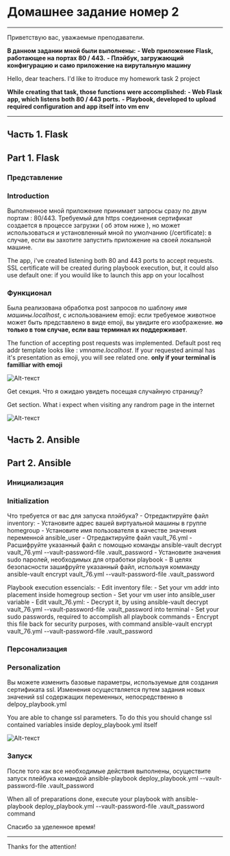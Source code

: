 # Домашнее задание номер 2
____

Приветствую вас, уважаемые преподаватели.

**В данном задании мной были выполнены:**
    **- Web приложение Flask, работающее на портах 80 / 443.**
    **- Плэйбук, загружающий конфигурацию и само приложение на вирутальную машину**

Hello, dear teachers. I'd like to itroduce my homework task 2 project 

**While creating that task, those functions were accomplished:**
    **- Web Flask app, which listens both 80 / 443 ports.**
    **- Playbook, developed to upload required configuration and app itself into vm env**

____

## Часть 1. Flask
## Part 1. Flask

### Представление
### Introduction

Выполненное мной приложение принимает запросы сразу по двум портам : 80/443. Требуемый для https соединения сертификат создается в процессе загрузки ( об этом ниже ), но может использоваться и установленный мной по умолчанию (/certificate): в случае, если вы захотите запустить приложение на своей локальной машине.

The app, i've created listening both 80 and 443 ports to accept requests. SSL certificate will be created during playbook execution, but, it could also use default one: if you wouild like to launch this app on your localhost

### Функционал 

Была реализована обработка post запросов по шаблону *имя машины.localhost*, с использованием emoji: если требуемое животное может быть представлено в виде emoji, 
вы увидите его изображение. **но только в том случае, если ваш терминал их поддерживает**. 

The function of accepting post requests was implemented. Default post req addr template looks like : *vmname.localhost*. If your requested animal has it's presentation as emoji, you will see related one. **only if your terminal is familliar with emoji**

![Alt-текст](https://i.imgur.com/S0eMULu.png "скриншот")

Get секция. Что я ожидаю увидеть посещая случайную страницу?

Get section. What i expect when visiting any randrom page in the internet

![Alt-текст](https://i.imgur.com/TITw5Bz.png "скриншот")


## Часть 2. Ansible 
## Part 2. Ansible

### Инициализация
### Initialization

Что требуется от вас для запуска плэйбука?
    - Отредактируйте файл inventory: 
        - Установите адрес вашей виртуальной машины в группе homegroup
        - Установите имя пользователя в качестве значения переменной ansible_user
    - Отредактируйте файл vault_76.yml
        - Расшифруйте указанный файл с помощью команды ansible-vault decrypt vault_76.yml --vault-password-file .vault_password
        - Установите значения sudo паролей, необходимых для отработки playbook
        - В целях безопасности зашифруйте указанный файл, используя комманду ansible-vault encrypt  vault_76.yml --vault-password-file .vault_password

Playbook execution essencials:
    - Edit inventory file:
        - Set your vm addr into placement inside homegroup section
        - Set your vm user into ansible_user variable
    - Edit vault_76.yml:
        - Decrypt it, by using ansible-vault decrypt vault_76.yml --vault-password-file .vault_password into terminal
        - Set your sudo passwords, required to accomplish all playbook commands
        - Encrypt this file back for security purposes, with command ansible-vault encrypt  vault_76.yml --vault-password-file .vault_password

### Персонализация
### Personalization

Вы можете изменить базовые параметры, используемые для создания сертификата ssl. Изменения осуществляется путем задания новых значений ssl содержащих переменных, непосредственно в delpoy_playbook.yml

You are able to change ssl parameters. To do this you should change ssl contained variables inside deploy_playbook.yml itself

![Alt-текст](https://i.imgur.com/JnoOXEy.png "скриншот")


### Запуск
После того как все необходимые действия выполнены, осуществите запуск плейбука командой ansible-playbook deploy_playbook.yml --vault-password-file .vault_password

When all of preparations done, execute your playbook with ansible-playbook deploy_playbook.yml --vault-password-file .vault_password command



Спасибо за уделенное время!
____
Thanks for the attention!
